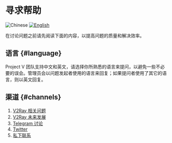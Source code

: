 # 寻求帮助

![Chinese](../resources/chinesec.svg) [![English](../resources/english.svg)](https://www.v2ray.com/en/welcome/help.html)

在讨论问题之前请先阅读下面的内容，以提高问题的质量和解决效率。

## 语言 {#language}

Project V 团队支持中文和英文，请选择你所熟悉的语言来提问，以避免一些不必要的误会。管理员会以问题发起者使用的语言来回复；如果提问者使用了其它的语言，则以英文回复。

## 渠道 {#channels}

1. [V2Ray 相关问题](https://github.com/v2ray/v2ray-core/issues)
1. [V2Ray 未来发展](https://github.com/v2ray/planning)
1. [Telegram 讨论](tg.md)
1. [Twitter](https://twitter.com/projectv2ray)
1. [私下联系](pgp.md)
